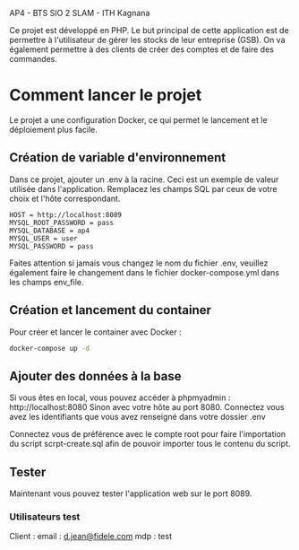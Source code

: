 AP4 - BTS SIO 2 SLAM -  ITH Kagnana

Ce projet est développé en PHP.
Le but principal de cette application est de permettre à l'utilisateur de gérer les stocks de leur entreprise (GSB). On va également permettre à des clients de créer des comptes et de faire des commandes.

# Comment lancer le projet
Le projet a une configuration Docker, ce qui permet le lancement et le déploiement plus facile.

## Création de variable d'environnement

Dans ce projet, ajouter un .env à la racine.
Ceci est un exemple de valeur utilisée dans l'application. Remplacez les champs SQL par ceux de votre choix et l'hôte correspondant.
```
HOST = http://localhost:8089
MYSQL_ROOT_PASSWORD = pass
MYSQL_DATABASE = ap4
MYSQL_USER = user
MYSQL_PASSWORD = pass
```


Faites attention si jamais vous changez le nom du fichier .env, veuillez également faire le changement dans le fichier docker-compose.yml dans les champs env_file.

## Création et lancement du container

Pour créer et lancer le container avec Docker :
```bash
docker-compose up -d
```


## Ajouter des données à la base 
Si vous êtes en local, vous pouvez accéder à phpmyadmin : http://localhost:8080
Sinon avec votre hôte au port 8080.
Connectez vous avez les identifiants que vous avez renseigné dans votre dossier .env

Connectez vous de préférence avec le compte root pour faire l'importation du script scrpt-create.sql afin de pouvoir importer tous le contenu du script.

## Tester
Maintenant vous pouvez tester l'application web sur le port 8089.

### Utilisateurs test
Client :
email : d.jean@fidele.com
mdp : test